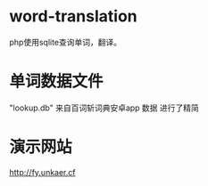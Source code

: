 # word-translation
php使用sqlite查询单词，翻译。

# 单词数据文件

"lookup.db" 来自百词斩词典安卓app 数据
进行了精简

# 演示网站 
http://fy.unkaer.cf